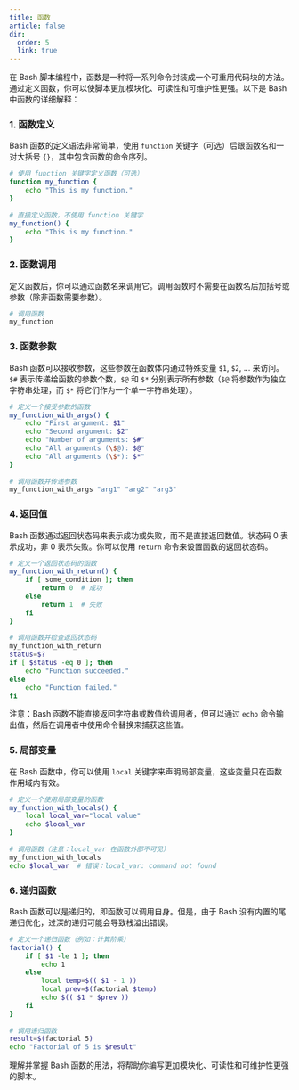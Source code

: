 ```yaml
---
title: 函数
article: false
dir:
  order: 5
  link: true
---
```


在 Bash 脚本编程中，函数是一种将一系列命令封装成一个可重用代码块的方法。通过定义函数，你可以使脚本更加模块化、可读性和可维护性更强。以下是 Bash 中函数的详细解释：

### 1. 函数定义

Bash 函数的定义语法非常简单，使用 `function` 关键字（可选）后跟函数名和一对大括号 `{}`，其中包含函数的命令序列。

```bash
# 使用 function 关键字定义函数（可选）
function my_function {
    echo "This is my function."
}
 
# 直接定义函数，不使用 function 关键字
my_function() {
    echo "This is my function."
}
```

### 2. 函数调用

定义函数后，你可以通过函数名来调用它。调用函数时不需要在函数名后加括号或参数（除非函数需要参数）。

```bash
# 调用函数
my_function
```

### 3. 函数参数

Bash 函数可以接收参数，这些参数在函数体内通过特殊变量 `$1`, `$2`, ... 来访问。`$#` 表示传递给函数的参数个数，`$@` 和 `$*` 分别表示所有参数（`$@` 将参数作为独立字符串处理，而 `$*` 将它们作为一个单一字符串处理）。

```bash
# 定义一个接受参数的函数
my_function_with_args() {
    echo "First argument: $1"
    echo "Second argument: $2"
    echo "Number of arguments: $#"
    echo "All arguments (\$@): $@"
    echo "All arguments (\$*): $*"
}
 
# 调用函数并传递参数
my_function_with_args "arg1" "arg2" "arg3"
```

### 4. 返回值

Bash 函数通过返回状态码来表示成功或失败，而不是直接返回数值。状态码 0 表示成功，非 0 表示失败。你可以使用 `return` 命令来设置函数的返回状态码。

```bash
# 定义一个返回状态码的函数
my_function_with_return() {
    if [ some_condition ]; then
        return 0  # 成功
    else
        return 1  # 失败
    fi
}
 
# 调用函数并检查返回状态码
my_function_with_return
status=$?
if [ $status -eq 0 ]; then
    echo "Function succeeded."
else
    echo "Function failed."
fi
```

注意：Bash 函数不能直接返回字符串或数值给调用者，但可以通过 `echo` 命令输出值，然后在调用者中使用命令替换来捕获这些值。

### 5. 局部变量

在 Bash 函数中，你可以使用 `local` 关键字来声明局部变量，这些变量只在函数作用域内有效。

```bash
# 定义一个使用局部变量的函数
my_function_with_locals() {
    local local_var="local value"
    echo $local_var
}
 
# 调用函数（注意：local_var 在函数外部不可见）
my_function_with_locals
echo $local_var  # 错误：local_var: command not found
```

### 6. 递归函数

Bash 函数可以是递归的，即函数可以调用自身。但是，由于 Bash 没有内置的尾递归优化，过深的递归可能会导致栈溢出错误。

```bash
# 定义一个递归函数（例如：计算阶乘）
factorial() {
    if [ $1 -le 1 ]; then
        echo 1
    else
        local temp=$(( $1 - 1 ))
        local prev=$(factorial $temp)
        echo $(( $1 * $prev ))
    fi
}
 
# 调用递归函数
result=$(factorial 5)
echo "Factorial of 5 is $result"
```

理解并掌握 Bash 函数的用法，将帮助你编写更加模块化、可读性和可维护性更强的脚本。